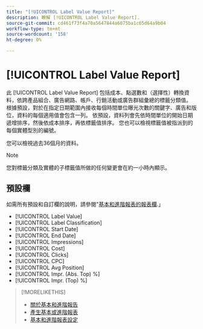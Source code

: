 ```yaml
---
title: "[!UICONTROL Label Value Report]"
description: 瞭解 [!UICONTROL Label Value Report].
source-git-commit: cd461f73f4a70a5647844a6075ba1c65d64a9b04
workflow-type: tm+mt
source-wordcount: '158'
ht-degree: 0%

---
```


# [!UICONTROL Label Value Report]

此 [!UICONTROL Label Value Report] 包括成本、點選數和（選擇性）轉換資料，依跨產品組合、廣告網路、帳戶、行銷活動或廣告群組彙總的標籤分類值。 根據預設，對於在指定日期範圍內接收每個時間單位曝光次數的關鍵字、廣告和版位，資料的每個適用值會包含一列。 依預設，資料列會先依時間單位的開始日期遞增排序，然後依成本排序，再依標籤值排序。 您也可以檢視標籤值被指派到的每個實體型別的編號。

您可以檢視過去36個月的資料。

>[!NOTE]
>
>您對標籤分類及實體的子標籤值所做的任何變更會在約一小時內顯示。

## 預設欄

如需所有預設和自訂欄的說明，請參閱&quot;[基本和進階報表的報表欄](basic-advanced-report-columns.md).」

* [!UICONTROL Label Value]
* [!UICONTROL Label Classification]
* [!UICONTROL Start Date]
* [!UICONTROL End Date]
* [!UICONTROL Impressions]
* [!UICONTROL Cost]
* [!UICONTROL Clicks]
* [!UICONTROL CPC]
* [!UICONTROL Avg Position]
* [!UICONTROL Impr. (Abs. Top) %]
* [!UICONTROL Impr. (Top) %]

>[!MORELIKETHIS]
>
>* [關於基本和進階報告](basic-advanced-report-about.md)
>* [產生基本或進階報表](basic-advanced-report-generate.md)
>* [基本和進階報表設定](basic-advanced-report-settings.md)

